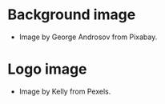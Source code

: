 # Background image

- Image by George Androsov from Pixabay.

# Logo image

- Image by Kelly from Pexels.
